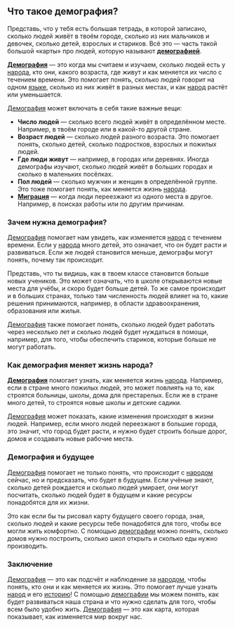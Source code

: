 ## Что такое демография?

Представь, что у тебя есть большая тетрадь, в которой записано, сколько людей живёт в твоём городе, сколько из них мальчиков и девочек, сколько детей, взрослых и стариков. Всё это — часть такой большой «карты» про людей, которую называют **[демографией](demography.md)**.

**[Демография](demography.md)** — это когда мы считаем и изучаем, сколько людей есть у [народа](people.md), кто они, какого возраста, где живут и как меняется их число с течением времени. Это помогает понять, сколько людей говорит на одном [языке](language.md), сколько из них живёт в разных местах, и как [народ](people.md) растёт или уменьшается.

[Демография](demography.md) может включать в себя такие важные вещи:

* **Число людей** — сколько всего людей живёт в определённом месте. Например, в твоём городе или в какой-то другой стране.
* **Возраст людей** — сколько людей разного возраста. Это помогает понять, сколько детей, сколько подростков, взрослых и пожилых людей.
* **Где люди живут** — например, в городах или деревнях. Иногда демографы изучают, сколько людей живёт в больших городах и сколько в маленьких посёлках.
* **Пол людей** — сколько мужчин и женщин в определённой группе. Это тоже помогает понять, как меняется жизнь [народа](people.md).
* **[Миграция](migrations.md)** — когда люди переезжают из одного места в другое. Например, в поисках работы или по другим причинам.

### Зачем нужна демография?

[Демография](demography.md) помогает нам увидеть, как изменяется [народ](people.md) с течением времени. Если у [народа](people.md) много детей, это означает, что он будет расти и развиваться. Если же людей становится меньше, демографы могут понять, почему так происходит.

Представь, что ты видишь, как в твоем классе становится больше новых учеников. Это может означать, что в школе открываются новые места для учёбы, и скоро будет больше детей. То же самое происходит и в больших странах, только там численность людей влияет на то, какие решения принимаются, например, в области здравоохранения, образования или жилья.

[Демография](demography.md) также помогает понять, сколько людей будет работать через несколько лет и сколько людей будет нуждаться в помощи, например, для того, чтобы обеспечить стариков, которые больше не могут работать.

### Как демография меняет жизнь народа?

**[Демография](demography.md)** помогает узнать, как меняется жизнь [народа](people.md). Например, если в стране много пожилых людей, это может повлиять на то, как строятся больницы, школы, дома для престарелых. Если же в стране много детей, то строятся новые школы и детские садики.

[Демография](demography.md) может показать, какие изменения происходят в жизни людей. Например, если много людей переезжают в большие города, это значит, что город будет расти, и нужно будет строить больше дорог, домов и создавать новые рабочие места.

### Демография и будущее

[Демография](demography.md) помогает не только понять, что происходит с [народом](people.md) сейчас, но и предсказать, что будет в будущем. Если учёные знают, сколько детей рождается и сколько людей умирает, они могут посчитать, сколько людей будет в будущем и какие ресурсы понадобятся для их жизни.

Это как если бы ты рисовал карту будущего своего города, зная, сколько людей и какие ресурсы тебе понадобятся для того, чтобы все могли жить комфортно. С помощью [демографии](demography.md) можно понять, сколько домов нужно построить, сколько школ открыть и сколько еды нужно производить.

### Заключение

[Демография](demography.md) — это как подсчёт и наблюдение за [народом](people.md), чтобы понять, кто они и как меняется их жизнь. Это помогает лучше узнать [народ](people.md) и его [историю](history.md)! С помощью [демографии](demography.md) мы можем понять, как будет развиваться наша страна и что нужно сделать для того, чтобы всем было удобно жить. [Демография](demography.md) — это как карта, которая показывает, как изменяется мир вокруг нас.
